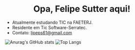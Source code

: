 <h1 align="center">Opa, Felipe Sutter aqui!</h1>

- Atualmente estudando TIC na FAETERJ.
- Residente em Tic Software-Serratec. 
- Contato: lipeps61@gmail.com

![Anurag's GitHub stats](https://github-readme-stats.vercel.app/api?username=FelipeSutter&show_icons=true&theme=darkheight="300") ![Top Langs](https://github-readme-stats.vercel.app/api/top-langs/?username=FelipeSutter&layout=compact&theme=darkheight="300"width="300")


